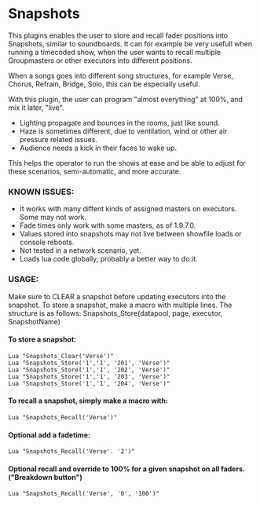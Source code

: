 # Snapshots

This plugins enables the user to store and recall fader positions into Snapshots, similar to soundboards.
It can for example be very usefull when running a timecoded show, when the user wants to recall multiple Groupmasters
or other executors into different positions.

When a songs goes into different song structures, for example Verse, Chorus, Refrain, Bridge, Solo, this can be especially useful.

With this plugin, the user can program "almost everything" at 100%, and mix it later, "live".

* Lighting propagate and bounces in the rooms, just like sound.
* Haze is sometimes different, due to ventilation, wind or other air pressure related issues.
* Audience needs a kick in their faces to wake up.


This helps the operator to run the shows at ease and be able to adjust for these scenarios, semi-automatic, and more accurate.


### KNOWN ISSUES:

* It works with many diffent kinds of assigned masters on executors. Some may not work.
* Fade times only work with some masters, as of 1.9.7.0.
* Values stored into snapshots may not live between showfile loads or console reboots.
* Not tested in a network scenario, yet.
* Loads lua code globally, probably a better way to do it.


### USAGE:

Make sure to CLEAR a snapshot before updating executors into the snapshot.
To store a snapshot, make a macro with multiple lines.
The structure is as follows: Snapshots_Store(datapool, page, executor, SnapshotName)




#### To store a snapshot:
```
Lua "Snapshots_Clear('Verse')"
Lua "Snapshots_Store('1','1', '201', 'Verse')"
Lua "Snapshots_Store('1','1', '202', 'Verse')"
Lua "Snapshots_Store('1','1', '203', 'Verse')"
Lua "Snapshots_Store('1','1', '204', 'Verse')"
```


#### To recall a snapshot, simply make a macro with:
```
Lua "Snapshots_Recall('Verse')"
```

#### Optional add a fadetime:
```
Lua "Snapshots_Recall('Verse'. '2')"
```


#### Optional recall and override to 100% for a given snapshot on all faders. ("Breakdown button")
```
Lua "Snapshots_Recall('Verse', '0', '100')"
```